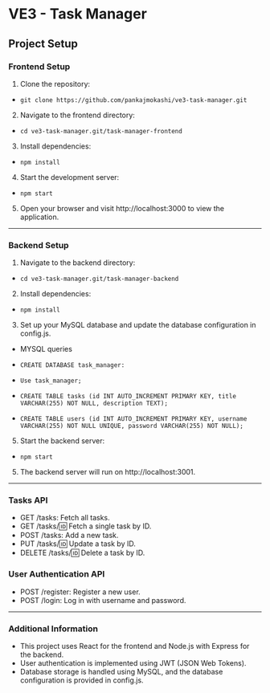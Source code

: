 # VE3 - Task Manager

## Project Setup

### Frontend Setup
1. Clone the repository:
-     git clone https://github.com/pankajmokashi/ve3-task-manager.git
2. Navigate to the frontend directory:
-     cd ve3-task-manager.git/task-manager-frontend
3. Install dependencies:
-     npm install
4. Start the development server:
-     npm start
5. Open your browser and visit http://localhost:3000 to view the application.
   
---
 
### Backend Setup
1. Navigate to the backend directory:
-     cd ve3-task-manager.git/task-manager-backend
2. Install dependencies:
-     npm install
3. Set up your MySQL database and update the database configuration in config.js.
- MYSQL queries
-     CREATE DATABASE task_manager:
-     Use task_manager;
-     CREATE TABLE tasks (id INT AUTO_INCREMENT PRIMARY KEY, title VARCHAR(255) NOT NULL, description TEXT);
-     CREATE TABLE users (id INT AUTO_INCREMENT PRIMARY KEY, username VARCHAR(255) NOT NULL UNIQUE, password VARCHAR(255) NOT NULL);
5. Start the backend server:
-     npm start
5. The backend server will run on http://localhost:3001.

---

### Tasks API
- GET /tasks: Fetch all tasks.
- GET /tasks/:id: Fetch a single task by ID.
- POST /tasks: Add a new task.
- PUT /tasks/:id: Update a task by ID.
- DELETE /tasks/:id: Delete a task by ID.

### User Authentication API
- POST /register: Register a new user.
- POST /login: Log in with username and password.

---

### Additional Information
- This project uses React for the frontend and Node.js with Express for the backend.
- User authentication is implemented using JWT (JSON Web Tokens).
- Database storage is handled using MySQL, and the database configuration is provided in config.js.

